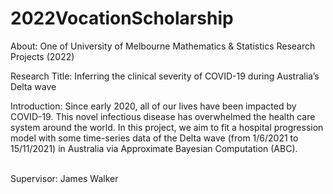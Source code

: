 # 2022VocationScholarship

About: One of University of Melbourne Mathematics &amp; Statistics Research Projects (2022)

Research Title: Inferring the clinical severity of COVID-19 during Australia’s Delta wave

Introduction: Since early 2020, all of our lives have been impacted by COVID-19. This novel infectious disease has overwhelmed the health care system around the world. In this project, we aim to fit a hospital progression model with some time-series data of the Delta wave (from 1/6/2021 to 15/11/2021) in Australia via Approximate Bayesian Computation (ABC). 

<Br/>Supervisor: James Walker<Br/>
